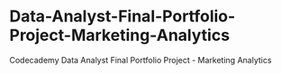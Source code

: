 # Data-Analyst-Final-Portfolio-Project-Marketing-Analytics
Codecademy Data Analyst Final Portfolio Project - Marketing Analytics
